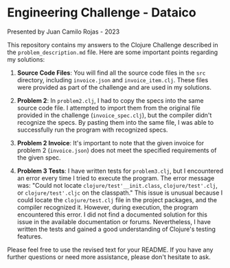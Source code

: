 # Engineering Challenge - Dataico
Presented by Juan Camilo Rojas - 2023

This repository contains my answers to the Clojure Challenge described in the `problem_description.md` file. Here are some important points regarding my solutions:

1. **Source Code Files**: You will find all the source code files in the `src` directory, including `invoice.json` and `invoice_item.clj`. These files were provided as part of the challenge and are used in my solutions.

2. **Problem 2**: In `problem2.clj`, I had to copy the specs into the same source code file. I attempted to import them from the original file provided in the challenge (`invoice_spec.clj`), but the compiler didn't recognize the specs. By pasting them into the same file, I was able to successfully run the program with recognized specs.

3. **Problem 2 Invoice**: It's important to note that the given invoice for problem 2 (`invoice.json`) does not meet the specified requirements of the given spec.

4. **Problem 3 Tests**: I have written tests for `problem3.clj`, but I encountered an error every time I tried to execute the program. The error message was: "Could not locate `clojure/test'__init.class`, `clojure/test'.clj`, or `clojure/test'.cljc` on the classpath." This issue is unusual because I could locate the `clojure/test.clj` file in the project packages, and the compiler recognized it. However, during execution, the program encountered this error. I did not find a documented solution for this issue in the available documentation or forums. Nevertheless, I have written the tests and gained a good understanding of Clojure's testing features.

Please feel free to use the revised text for your README. If you have any further questions or need more assistance, please don't hesitate to ask.

